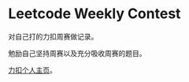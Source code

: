 # Leetcode Weekly Contest

对自己打的力扣周赛做记录。

勉励自己坚持周赛以及充分吸收周赛的题目。

[力扣个人主页](https://leetcode-cn.com/u/cctest/)。
